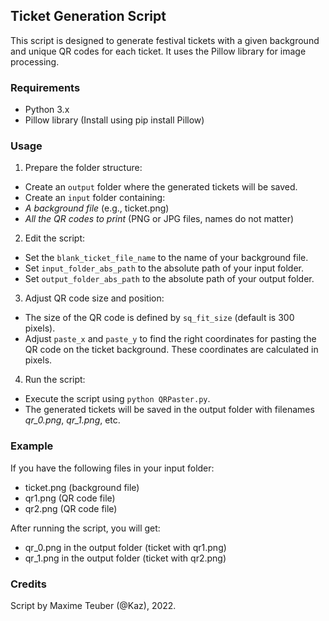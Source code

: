 ## Ticket Generation Script

This script is designed to generate festival tickets with a given background and unique QR codes for each ticket. It uses the Pillow library for image processing.

### Requirements

- Python 3.x
- Pillow library (Install using pip install Pillow)

### Usage

1. Prepare the folder structure:
 - Create an `output` folder where the generated tickets will be saved.
 - Create an `input` folder containing:
 - _A background file_ (e.g., ticket.png)
 - _All the QR codes to print_ (PNG or JPG files, names do not matter)

2. Edit the script:
 - Set the `blank_ticket_file_name` to the name of your background file.
 - Set `input_folder_abs_path` to the absolute path of your input folder.
 - Set `output_folder_abs_path` to the absolute path of your output folder.

3. Adjust QR code size and position:
 - The size of the QR code is defined by `sq_fit_size` (default is 300 pixels).
 - Adjust `paste_x` and `paste_y` to find the right coordinates for pasting the QR code on the ticket background. These coordinates are calculated in pixels.

4. Run the script:
 - Execute the script using `python QRPaster.py`.
 - The generated tickets will be saved in the output folder with filenames _qr_0.png_, _qr_1.png_, etc.

### Example

If you have the following files in your input folder:
- ticket.png (background file)
- qr1.png (QR code file)
- qr2.png (QR code file)

After running the script, you will get:
- qr_0.png in the output folder (ticket with qr1.png)
- qr_1.png in the output folder (ticket with qr2.png)

### Credits

Script by Maxime Teuber (@Kaz), 2022.

